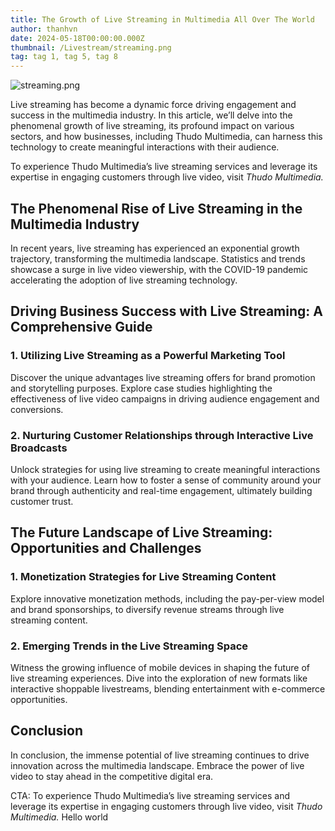 ```yaml
---
title: The Growth of Live Streaming in Multimedia All Over The World
author: thanhvn
date: 2024-05-18T00:00:00.000Z
thumbnail: /Livestream/streaming.png
tag: tag 1, tag 5, tag 8
---
```


![streaming.png](/Livestream/streaming.png)

Live streaming has become a dynamic force driving engagement and success in the multimedia industry. In this article, we’ll delve into the phenomenal growth of live streaming, its profound impact on various sectors, and how businesses, including Thudo Multimedia, can harness this technology to create meaningful interactions with their audience.

To experience Thudo Multimedia’s live streaming services and leverage its expertise in engaging customers through live video, visit _Thudo Multimedia._

## The Phenomenal Rise of Live Streaming in the Multimedia Industry

In recent years, live streaming has experienced an exponential growth trajectory, transforming the multimedia landscape. Statistics and trends showcase a surge in live video viewership, with the COVID-19 pandemic accelerating the adoption of live streaming technology.

## Driving Business Success with Live Streaming: A Comprehensive Guide

### 1. Utilizing Live Streaming as a Powerful Marketing Tool

Discover the unique advantages live streaming offers for brand promotion and storytelling purposes. Explore case studies highlighting the effectiveness of live video campaigns in driving audience engagement and conversions.

### 2. Nurturing Customer Relationships through Interactive Live Broadcasts

Unlock strategies for using live streaming to create meaningful interactions with your audience. Learn how to foster a sense of community around your brand through authenticity and real-time engagement, ultimately building customer trust.

## The Future Landscape of Live Streaming: Opportunities and Challenges

### 1. Monetization Strategies for Live Streaming Content

Explore innovative monetization methods, including the pay-per-view model and brand sponsorships, to diversify revenue streams through live streaming content.

### 2. Emerging Trends in the Live Streaming Space

Witness the growing influence of mobile devices in shaping the future of live streaming experiences. Dive into the exploration of new formats like interactive shoppable livestreams, blending entertainment with e-commerce opportunities.

## Conclusion

In conclusion, the immense potential of live streaming continues to drive innovation across the multimedia landscape. Embrace the power of live video to stay ahead in the competitive digital era.

CTA: To experience Thudo Multimedia’s live streaming services and leverage its expertise in engaging customers through live video, visit _Thudo Multimedia._
Hello world